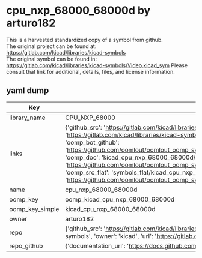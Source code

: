 # cpu_nxp_68000_68000d by arturo182  
This is a harvested standardized copy of a symbol from github.  
The original project can be found at:  
https://gitlab.com/kicad/libraries/kicad-symbols  
The original symbol can be found in:
https://gitlab.com/kicad/libraries/kicad-symbols/Video.kicad_sym
Please consult that link for additional, details, files, and license information.  
## yaml dump  
| Key | Value |  
| --- | --- |  
| library_name | CPU_NXP_68000 |  
| links | {'github_src': 'https://gitlab.com/kicad/libraries/kicad-symbols/Video.kicad_sym', 'github_src_repo': 'https://gitlab.com/kicad/libraries/kicad-symbols', 'oomp_bot': 'kicad_cpu_nxp_68000_68000d/working', 'oomp_bot_github': 'https://github.com/oomlout/oomlout_oomp_symbol_bot/tree/main/kicad_cpu_nxp_68000_68000d/working', 'oomp_doc': 'kicad_cpu_nxp_68000_68000d/working', 'oomp_doc_github': 'https://github.com/oomlout/oomlout_oomp_symbol_doc/tree/main/kicad_cpu_nxp_68000_68000d/working', 'oomp_src_flat': 'symbols_flat/kicad_cpu_nxp_68000_68000d/working', 'oomp_src_flat_github': 'https://github.com/oomlout/oomlout_oomp_symbol_src/tree/main/kicad_cpu_nxp_68000_68000d/working'} |  
| name | cpu_nxp_68000_68000d |  
| oomp_key | oomp_kicad_cpu_nxp_68000_68000d |  
| oomp_key_simple | kicad_cpu_nxp_68000_68000d |  
| owner | arturo182 |  
| repo | {'github_src': 'https://gitlab.com/kicad/libraries/kicad-symbols/Video.kicad_sym', 'name': 'libraries/kicad-symbols', 'owner': 'kicad', 'url': 'https://gitlab.com/kicad/libraries/kicad-symbols'} |  
| repo_github | {'documentation_url': 'https://docs.github.com/rest/repos/repos#get-a-repository', 'message': 'Not Found'} |  

